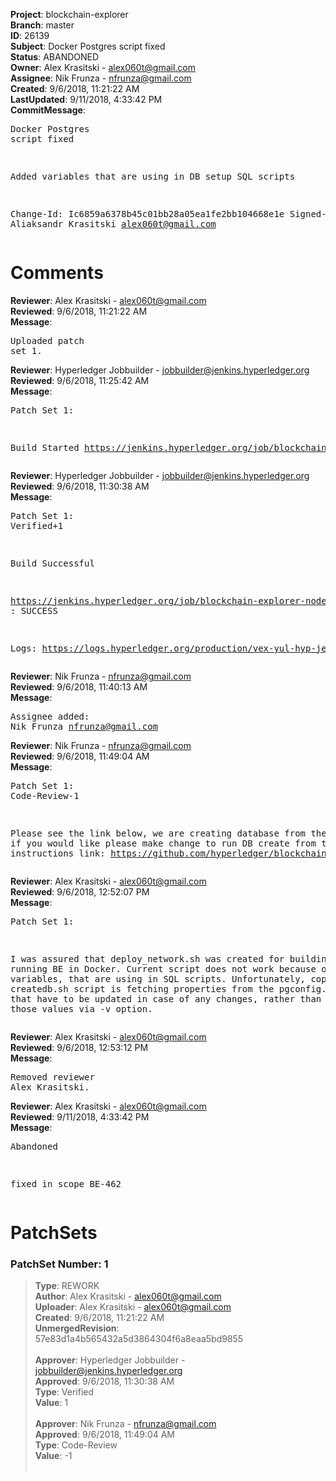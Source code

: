 <strong>Project</strong>: blockchain-explorer<br><strong>Branch</strong>: master<br><strong>ID</strong>: 26139<br><strong>Subject</strong>: Docker Postgres script fixed<br><strong>Status</strong>: ABANDONED<br><strong>Owner</strong>: Alex Krasitski - alex060t@gmail.com<br><strong>Assignee</strong>: Nik Frunza - nfrunza@gmail.com<br><strong>Created</strong>: 9/6/2018, 11:21:22 AM<br><strong>LastUpdated</strong>: 9/11/2018, 4:33:42 PM<br><strong>CommitMessage</strong>:<br><pre>Docker Postgres script fixed

Added variables that are using in DB setup SQL scripts

Change-Id: Ic6859a6378b45c01bb28a05ea1fe2bb104668e1e
Signed-off-by: Aliaksandr Krasitski <alex060t@gmail.com>
</pre><h1>Comments</h1><strong>Reviewer</strong>: Alex Krasitski - alex060t@gmail.com<br><strong>Reviewed</strong>: 9/6/2018, 11:21:22 AM<br><strong>Message</strong>: <pre>Uploaded patch set 1.</pre><strong>Reviewer</strong>: Hyperledger Jobbuilder - jobbuilder@jenkins.hyperledger.org<br><strong>Reviewed</strong>: 9/6/2018, 11:25:42 AM<br><strong>Message</strong>: <pre>Patch Set 1:

Build Started https://jenkins.hyperledger.org/job/blockchain-explorer-node6-verify-x86_64/454/</pre><strong>Reviewer</strong>: Hyperledger Jobbuilder - jobbuilder@jenkins.hyperledger.org<br><strong>Reviewed</strong>: 9/6/2018, 11:30:38 AM<br><strong>Message</strong>: <pre>Patch Set 1: Verified+1

Build Successful 

https://jenkins.hyperledger.org/job/blockchain-explorer-node6-verify-x86_64/454/ : SUCCESS

Logs: https://logs.hyperledger.org/production/vex-yul-hyp-jenkins-3/blockchain-explorer-node6-verify-x86_64/454</pre><strong>Reviewer</strong>: Nik Frunza - nfrunza@gmail.com<br><strong>Reviewed</strong>: 9/6/2018, 11:40:13 AM<br><strong>Message</strong>: <pre>Assignee added: Nik Frunza <nfrunza@gmail.com></pre><strong>Reviewer</strong>: Nik Frunza - nfrunza@gmail.com<br><strong>Reviewed</strong>: 9/6/2018, 11:49:04 AM<br><strong>Message</strong>: <pre>Patch Set 1: Code-Review-1

Please see the link below, we are creating database from the config, if you would like please make change to run DB create from the provided instructions 
link: https://github.com/hyperledger/blockchain-explorer#Database-Setup</pre><strong>Reviewer</strong>: Alex Krasitski - alex060t@gmail.com<br><strong>Reviewed</strong>: 9/6/2018, 12:52:07 PM<br><strong>Message</strong>: <pre>Patch Set 1:

I was assured that deploy_network.sh was created for building and running BE in Docker. Current script does not work because of missing variables, that are using in SQL scripts. Unfortunately, copying createdb.sh script is fetching properties from the pgconfig.json file, that have to be updated in case of any changes, rather than providing those values via -v option.</pre><strong>Reviewer</strong>: Alex Krasitski - alex060t@gmail.com<br><strong>Reviewed</strong>: 9/6/2018, 12:53:12 PM<br><strong>Message</strong>: <pre>Removed reviewer Alex Krasitski.</pre><strong>Reviewer</strong>: Alex Krasitski - alex060t@gmail.com<br><strong>Reviewed</strong>: 9/11/2018, 4:33:42 PM<br><strong>Message</strong>: <pre>Abandoned

fixed in scope BE-462</pre><h1>PatchSets</h1><h3>PatchSet Number: 1</h3><blockquote><strong>Type</strong>: REWORK<br><strong>Author</strong>: Alex Krasitski - alex060t@gmail.com<br><strong>Uploader</strong>: Alex Krasitski - alex060t@gmail.com<br><strong>Created</strong>: 9/6/2018, 11:21:22 AM<br><strong>UnmergedRevision</strong>: 57e83d1a4b565432a5d3864304f6a8eaa5bd9855<br><br><strong>Approver</strong>: Hyperledger Jobbuilder - jobbuilder@jenkins.hyperledger.org<br><strong>Approved</strong>: 9/6/2018, 11:30:38 AM<br><strong>Type</strong>: Verified<br><strong>Value</strong>: 1<br><br><strong>Approver</strong>: Nik Frunza - nfrunza@gmail.com<br><strong>Approved</strong>: 9/6/2018, 11:49:04 AM<br><strong>Type</strong>: Code-Review<br><strong>Value</strong>: -1<br><br></blockquote>